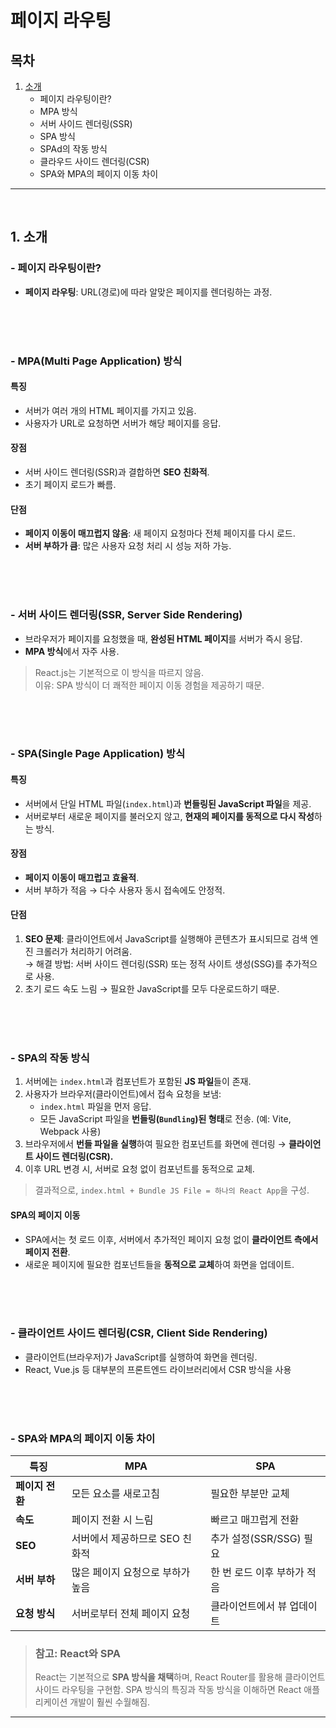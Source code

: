 # 페이지 라우팅

## 목차

1. [소개](#1-소개)
   - 페이지 라우팅이란?
   - MPA 방식
   - 서버 사이드 렌더링(SSR)
   - SPA 방식
   - SPAd의 작동 방식
   - 클라우드 사이드 렌더링(CSR)
   - SPA와 MPA의 페이지 이동 차이

---

<br>

## 1. 소개

### - 페이지 라우팅이란?

- **페이지 라우팅**: URL(경로)에 따라 알맞은 페이지를 렌더링하는 과정.

<br><br><br>

### - MPA(Multi Page Application) 방식

#### 특징

- 서버가 여러 개의 HTML 페이지를 가지고 있음.
- 사용자가 URL로 요청하면 서버가 해당 페이지를 응답.

#### 장점

- 서버 사이드 렌더링(SSR)과 결합하면 **SEO 친화적**.
- 초기 페이지 로드가 빠름.

#### 단점

- **페이지 이동이 매끄럽지 않음**: 새 페이지 요청마다 전체 페이지를 다시 로드.
- **서버 부하가 큼**: 많은 사용자 요청 처리 시 성능 저하 가능.

<br><br><br>

### - 서버 사이드 렌더링(SSR, Server Side Rendering)

- 브라우저가 페이지를 요청했을 때, **완성된 HTML 페이지**를 서버가 즉시 응답.
- **MPA 방식**에서 자주 사용.

> React.js는 기본적으로 이 방식을 따르지 않음.  
> 이유: SPA 방식이 더 쾌적한 페이지 이동 경험을 제공하기 때문.

<br><br><br>

### - SPA(Single Page Application) 방식

#### 특징

- 서버에서 단일 HTML 파일(`index.html`)과 **번들링된 JavaScript 파일**을 제공.
- 서버로부터 새로운 페이지를 불러오지 않고, **현재의 페이지를 동적으로 다시 작성**하는 방식.

#### 장점

- **페이지 이동이 매끄럽고 효율적**.
- 서버 부하가 적음 → 다수 사용자 동시 접속에도 안정적.

#### 단점

1. **SEO 문제**: 클라이언트에서 JavaScript를 실행해야 콘텐츠가 표시되므로 검색 엔진 크롤러가 처리하기 어려움. <br>
   → 해결 방법: 서버 사이드 렌더링(SSR) 또는 정적 사이트 생성(SSG)를 추가적으로 사용.
2. 초기 로드 속도 느림 → 필요한 JavaScript를 모두 다운로드하기 때문.

<br><br><br>

### - SPA의 작동 방식

1. 서버에는 `index.html`과 컴포넌트가 포함된 **JS 파일**들이 존재.
2. 사용자가 브라우저(클라이언트)에서 접속 요청을 보냄:
   - `index.html` 파일을 먼저 응답.
   - 모든 JavaScript 파일을 **번들링(`Bundling`)된 형태**로 전송. (예: Vite, Webpack 사용)
3. 브라우저에서 **번들 파일을 실행**하여 필요한 컴포넌트를 화면에 렌더링 → **클라이언트 사이드 렌더링(CSR).**
4. 이후 URL 변경 시, 서버로 요청 없이 컴포넌트를 동적으로 교체.

> 결과적으로, `index.html + Bundle JS File = 하나의 React App`을 구성.

#### SPA의 페이지 이동

- SPA에서는 첫 로드 이후, 서버에서 추가적인 페이지 요청 없이 **클라이언트 측에서 페이지 전환**.
- 새로운 페이지에 필요한 컴포넌트들을 **동적으로 교체**하여 화면을 업데이트.

<br><br><br>

### - 클라이언트 사이드 렌더링(CSR, Client Side Rendering)

- 클라이언트(브라우저)가 JavaScript를 실행하여 화면을 렌더링.
- React, Vue.js 등 대부분의 프론트엔드 라이브러리에서 CSR 방식을 사용

<br><br><br>

### - SPA와 MPA의 페이지 이동 차이

| **특징**        | **MPA**                          | **SPA**                     |
| --------------- | -------------------------------- | --------------------------- |
| **페이지 전환** | 모든 요소를 새로고침             | 필요한 부분만 교체          |
| **속도**        | 페이지 전환 시 느림              | 빠르고 매끄럽게 전환        |
| **SEO**         | 서버에서 제공하므로 SEO 친화적   | 추가 설정(SSR/SSG) 필요     |
| **서버 부하**   | 많은 페이지 요청으로 부하가 높음 | 한 번 로드 이후 부하가 적음 |
| **요청 방식**   | 서버로부터 전체 페이지 요청      | 클라이언트에서 뷰 업데이트  |

> ### 참고: React와 SPA
>
> React는 기본적으로 **SPA 방식을 채택**하며, React Router를 활용해 클라이언트 사이드 라우팅을 구현함.
> SPA 방식의 특징과 작동 방식을 이해하면 React 애플리케이션 개발이 훨씬 수월해짐.

---
